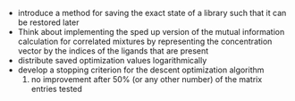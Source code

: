 * introduce a method for saving the exact state of a library such that it can
    be restored later 
* Think about implementing the sped up version of the mutual information
    calculation for correlated mixtures by representing the concentration
    vector by the indices of the ligands that are present
* distribute saved optimization values logarithmically
* develop a stopping criterion for the descent optimization algorithm
    1) no improvement after 50% (or any other number) of the matrix entries tested
